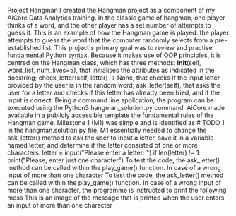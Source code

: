 Project Hangman
I created the Hangman project as a component of my AiCore Data Analytics training. In the classic game of hangman, one player thinks of a word, and the other player has a set number of attempts to guess it. This is an example of how the Hangman game is played: the player attempts to guess the word that the computer randomly selects from a pre-established list.
This project's primary goal was to review and practise fundamental Python syntax. Because it makes use of OOP principles, it is centred on the Hangman class, which has three methods:
__init__(self, word_list, num_lives=5), that initialises the attributes as indicated in the docstring;
check_letter(self, letter) -> None, that checks if the input letter provided by the user is in the random word;
ask_letter(self), that asks the user for a letter and checks if this letter has already been tried, and if the input is correct.
Being a command line application, the program can be executed using the Python3 hangman_solution.py command.
AiCore made available in a publicly accessible template the fundamental rules of the Hangman game. Milestone 1 (M1) was simple and is identified as # TODO 1 in the hangman.solution.py file. M1 essentially needed to change the ask_letter() method to ask the user to input a letter, save it in a variable named letter, and determine if the letter consisted of one or more characters.
letter = input("Please enter a letter: ")
if len(letter) != 1:
    print("Please, enter just one character")
    To test the code, the ask_letter() method can be called within the play_game() function. In case of a wrong input of more than one character
    To test the code, the ask_letter() method can be called within the play_game() function. In case of a wrong input of more than one character, the programme is instructed to print the following mess
This is an image of the message that is printed when the user enters an input of more than one character

